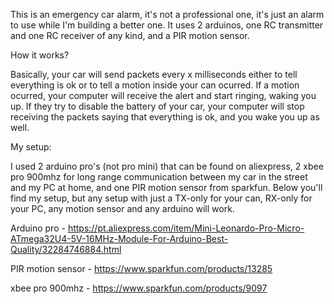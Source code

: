 This is an emergency car alarm, it's not a professional one, it's just an alarm to use while I'm building a better one. It uses 2 arduinos, one RC transmitter and one RC receiver of any kind, and a PIR motion sensor.

How it works?

Basically, your car will send packets every x milliseconds either to tell everything is ok or to tell a motion inside your can ocurred. If a motion ocurred, your computer will receive the alert and start ringing, waking you up. If they try to disable the battery of your car, your computer will stop receiving the packets saying that everything is ok, and you wake you up as well.


My setup:

I used 2 arduino pro's (not pro mini) that can be found on aliexpress, 2 xbee pro 900mhz for long range communication between my car in the street and my PC at home, and one PIR motion sensor from sparkfun. Below you'll find my setup, but any setup with just a TX-only for your can, RX-only for your PC, any motion sensor and any arduino will work.

Arduino pro - https://pt.aliexpress.com/item/Mini-Leonardo-Pro-Micro-ATmega32U4-5V-16MHz-Module-For-Arduino-Best-Quality/32284746884.html

PIR motion sensor - https://www.sparkfun.com/products/13285

xbee pro 900mhz - https://www.sparkfun.com/products/9097
